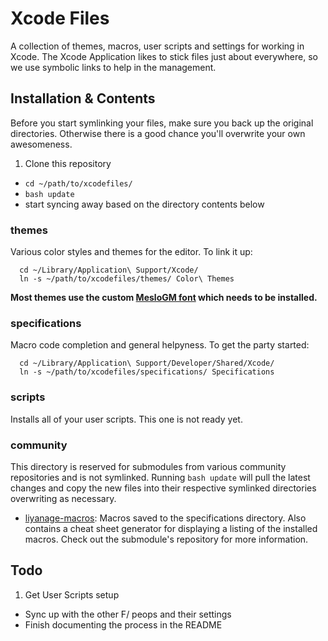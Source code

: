 
# Xcode Files

A collection of themes, macros, user scripts and settings for working in Xcode. The Xcode Application likes to stick files just about everywhere, so we use symbolic links to help in the management.


## Installation & Contents

Before you start symlinking your files, make sure you back up the original directories. Otherwise there is a good chance you'll overwrite your own awesomeness. 

1. Clone this repository
- `cd ~/path/to/xcodefiles/`
- `bash update` 
- start syncing away based on the directory contents below


### themes

Various color styles and themes for the editor. To link it up:

      cd ~/Library/Application\ Support/Xcode/
      ln -s ~/path/to/xcodefiles/themes/ Color\ Themes

**Most themes use the custom [MesloGM font](https://github.com/andreberg/Meslo-Font) which needs to be installed.**


### specifications

Macro code completion and general helpyness. To get the party started:

      cd ~/Library/Application\ Support/Developer/Shared/Xcode/
      ln -s ~/path/to/xcodefiles/specifications/ Specifications

### scripts

Installs all of your user scripts. This one is not ready yet.


### community

This directory is reserved for submodules from various community repositories and is not symlinked. Running `bash update` will pull the latest changes and copy the new files into their respective symlinked directories overwriting as necessary.

- [liyanage-macros](https://github.com/liyanage/xcode-text-macros): Macros saved to the specifications directory. Also contains a cheat sheet generator for displaying a listing of the installed macros. Check out the submodule's repository for more information.


## Todo

1. Get User Scripts setup
- Sync up with the other F/ peops and their settings
- Finish documenting the process in the README
